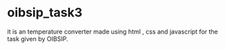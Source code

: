 # oibsip_task3
it is an temperature converter made using html , css and javascript for the task given by OIBSIP.
